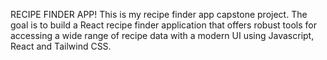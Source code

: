 RECIPE FINDER APP!
This is my recipe finder app capstone project. The goal is to build a React recipe finder application that offers robust tools for accessing a wide range of recipe data with a modern UI using Javascript, React and Tailwind CSS.